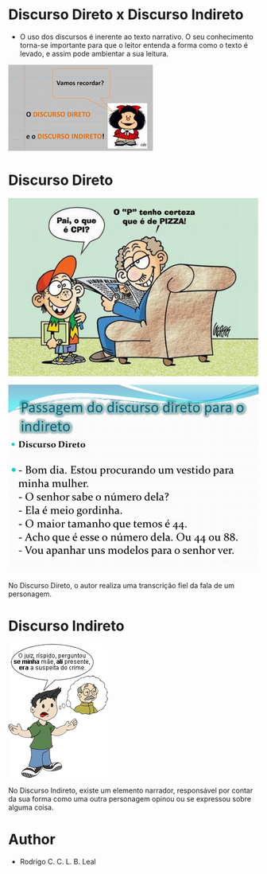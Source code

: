
# Discurso Direto x Discurso Indireto

* O uso dos discursos é inerente ao texto narrativo. O seu conhecimento torna-se importante para que o leitor entenda a forma como o texto é levado, e assim pode ambientar a sua leitura.

![screenshot](Introduction.jpg)

# Discurso Direto

![screenshot](DiscursoDireto.jpg)

![screenshot](DiscursoDireto2.jpg)

No Discurso Direto, o autor realiza uma transcrição fiel da fala de um personagem.

# Discurso Indireto

![screenshot](DiscursoIndireto.gif)

No Discurso Indireto, existe um elemento narrador, responsável por contar da sua forma como uma outra personagem opinou ou se expressou sobre alguma coisa.

# Author

* Rodrigo C. C. L. B. Leal
